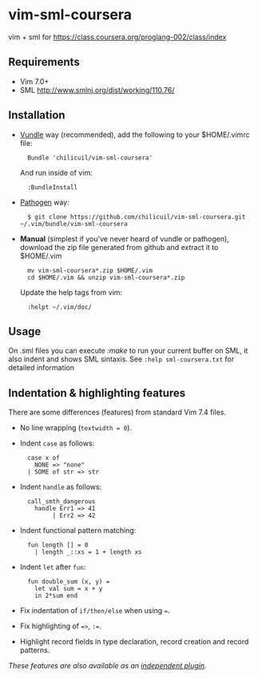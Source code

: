 vim-sml-coursera
================

vim + sml for https://class.coursera.org/proglang-002/class/index


Requirements
------------

* Vim 7.0+
* SML http://www.smlnj.org/dist/working/110.76/

Installation
------------

- [Vundle](https://github.com/gmarik/vundle) way (recommended), add the following to your $HOME/.vimrc file:

        Bundle 'chilicuil/vim-sml-coursera'

    And run inside of vim:

        :BundleInstall

- [Pathogen](https://github.com/tpope/vim-pathogen) way:

        $ git clone https://github.com/chilicuil/vim-sml-coursera.git ~/.vim/bundle/vim-sml-coursera

- **Manual** (simplest if you've never heard of vundle or pathogen), download the zip file generated from github and extract it to $HOME/.vim

        mv vim-sml-coursera*.zip $HOME/.vim
        cd $HOME/.vim && unzip vim-sml-coursera*.zip

    Update the help tags from vim:

        :helpt ~/.vim/doc/

Usage
-----

On .sml files you can execute *:make* to run your current buffer on SML, it also indent and shows
SML sintaxis. See `:help sml-coursera.txt` for detailed information

Indentation & highlighting features
-----------------------------------

There are some differences (features) from standard Vim 7.4 files.

- No line wrapping (`textwidth = 0`).

- Indent `case` as follows:

        case x of
          NONE => "none"
        | SOME of str => str

- Indent `handle` as follows:

        call_smth_dangerous
          handle Err1 => 41
               | Err2 => 42

- Indent functional pattern matching:

        fun length [] = 0
          | length _::xs = 1 + length xs

- Indent `let` after `fun`:

        fun double_sum (x, y) =
          let val sum = x + y
          in 2*sum end

- Fix indentation of `if/then/else` when using `=`.

- Fix highlighting of `=>`, `:=`.

- Highlight record fields in type declaration, record creation and record patterns.

_These features are also available as an [independent plugin](https://github.com/cypok/vim-sml)._
